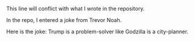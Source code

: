 This line will conflict with what I wrote in the repository.

In the repo, I entered a joke from Trevor Noah.

Here is the joke:
Trump is a problem-solver like Godzilla is a city-planner.
